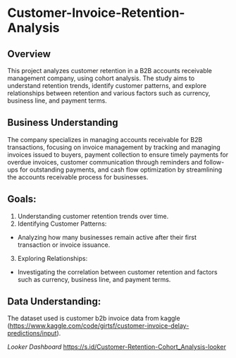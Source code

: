 # Customer-Invoice-Retention-Analysis

## Overview
This project analyzes customer retention in a B2B accounts receivable management company, using cohort analysis. The study aims to understand retention trends, identify customer patterns, and explore relationships between retention and various factors such as currency, business line, and payment terms.

## Business Understanding
The company specializes in managing accounts receivable for B2B transactions, focusing on invoice management by tracking and managing invoices issued to buyers, payment collection to ensure timely payments for overdue invoices, customer communication through reminders and follow-ups for outstanding payments, and cash flow optimization by streamlining the accounts receivable process for businesses.

## Goals:
1. Understanding customer retention trends over time.
2. Identifying Customer Patterns:
- Analyzing how many businesses remain active after their first transaction or invoice issuance.
3. Exploring Relationships:
- Investigating the correlation between customer retention and factors such as currency, business line, and payment terms.

## Data Understanding:
The dataset used is customer b2b invoice data from kaggle (https://www.kaggle.com/code/girtsf/customer-invoice-delay-predictions/input).


*Looker Dashboard*
https://s.id/Customer-Retention-Cohort_Analysis-looker
